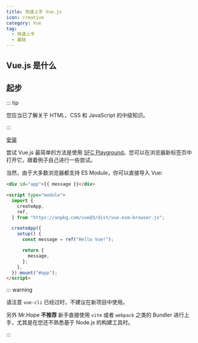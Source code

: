 ```yaml
---
title: 快速上手 Vue.js
icon: creative
category: Vue
tag:
  - 快速上手
  - 基础
---
```


## Vue.js 是什么

## 起步

::: tip

您应当已了解关于 HTML、CSS 和 JavaScript 的中级知识。

:::

[安装](https://cn.vuejs.org/guide/quick-start.html)

尝试 Vue.js 最简单的方法是使用 [SFC Playground](https://sfc.vuejs.org/)。您可以在浏览器新标签页中打开它，跟着例子自己进行一些尝试。

当然，由于大多数浏览器都支持 ES Module，你可以直接导入 Vue:

```html
<div id="app">{{ message }}</div>

<script type="module">
  import {
    createApp,
    ref,
  } from "https://unpkg.com/vue@3/dist/vue.esm-browser.js";

  createApp({
    setup() {
      const message = ref("Hello Vue!");

      return {
        message,
      };
    },
  }).mount("#app");
</script>
```

::: warning

请注意 `vue-cli` 已经过时，不建议在新项目中使用。

另外 Mr.Hope **不推荐** 新手直接使用 `vite` 或者 `webpack` 之类的 Bundler 进行上手，尤其是在您还不熟悉基于 Node.js 的构建工具时。

:::
